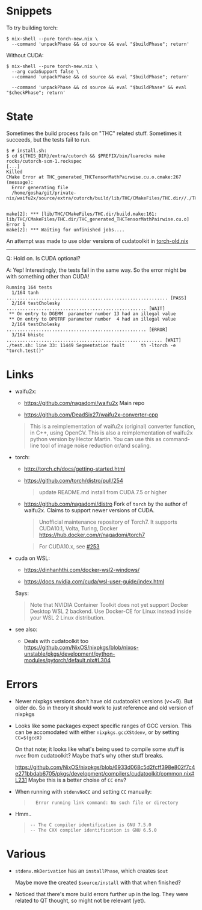 # Snippets

To try building torch:

```shell
$ nix-shell --pure torch-new.nix \
  --command 'unpackPhase && cd source && eval "$buildPhase"; return'
```

Without CUDA:

```shell
$ nix-shell --pure torch-new.nix \
  --arg cudaSupport false \
  --command 'unpackPhase && cd source && eval "$buildPhase"; return'
```

```
  --command 'unpackPhase && cd source && eval "$buildPhase" && eval "$checkPhase"; return'
```

# State

Sometimes the build process fails on "THC" related stuff.
Sometimes it succeeds, but the tests fail to run.

```console
$ # install.sh:
$ cd ${THIS_DIR}/extra/cutorch && $PREFIX/bin/luarocks make rocks/cutorch-scm-1.rockspec
[...]
Killed
CMake Error at THC_generated_THCTensorMathPairwise.cu.o.cmake:267 (message):
  Error generating file
  /home/gosha/git/private-nix/waifu2x/source/extra/cutorch/build/lib/THC/CMakeFiles/THC.dir//./THC_generated_THCTensorMathPairwise.cu.o


make[2]: *** [lib/THC/CMakeFiles/THC.dir/build.make:161: lib/THC/CMakeFiles/THC.dir/THC_generated_THCTensorMathPairwise.cu.o] Error 1
make[2]: *** Waiting for unfinished jobs....
```

An attempt was made to use older versions of cudatoolkit in [torch-old.nix](./torch-old.nix)

---

Q: Hold on. Is CUDA optional?

A: Yep! Interestingly, the tests fail in the same way.
So the error might be with something other than CUDA!

```
Running 164 tests
  1/164 tanh ............................................................ [PASS]
  2/164 testCholesky .................................................... [WAIT]
 ** On entry to DGEMM  parameter number 13 had an illegal value
 ** On entry to DPOTRF parameter number  4 had an illegal value
  2/164 testCholesky .................................................... [ERROR]
  3/164 bhistc .......................................................... [WAIT]
./test.sh: line 33: 11449 Segmentation fault      th -ltorch -e "torch.test()"
```

# Links

- waifu2x:

  - https://github.com/nagadomi/waifu2x Main repo

  - https://github.com/DeadSix27/waifu2x-converter-cpp

  > This is a reimplementation of waifu2x (original) converter function, in C++, using OpenCV.
  > This is also a reimplementation of waifu2x python version by Hector Martin.
  > You can use this as command-line tool of image noise reduction or/and scaling.

- torch:

  - http://torch.ch/docs/getting-started.html
  - https://github.com/torch/distro/pull/254

    > update README.md install from CUDA 7.5 or higher

  - https://github.com/nagadomi/distro
    Fork of `torch` by the author of waifu2x.
    Claims to support newer versions of CUDA.

    > Unofficial maintenance repository of Torch7.
    > It supports CUDA10.1, Volta, Turing, Docker https://hub.docker.com/r/nagadomi/torch7

    > For CUDA10.x, see [#253](https://github.com/nagadomi/waifu2x/issues/253#issuecomment-445448928)

- cuda on WSL:

  - https://dinhanhthi.com/docker-wsl2-windows/

  - https://docs.nvidia.com/cuda/wsl-user-guide/index.html

  Says:

  > Note that NVIDIA Container Toolkit does not yet support Docker Desktop WSL 2 backend.
  > Use Docker-CE for Linux instead inside your WSL 2 Linux distribution.

- see also:

  - Deals with cudatoolkit too https://github.com/NixOS/nixpkgs/blob/nixos-unstable/pkgs/development/python-modules/pytorch/default.nix#L304

# Errors

- Newer nixpkgs versions don't have old cudatoolkit versions (v<=9).
  But older do.
  So in theory it should work to just reference and old version of nixpkgs

- Looks like some packages expect specific ranges of GCC version.
  This can be accomodated with either `nixpkgs.gccXStdenv`, or by setting `CC=$(gccX)`

  On that note; it looks like what's being used to compile some stuff is `nvcc` from cudatoolkit?
  Maybe that's why other stuff breaks.

  https://github.com/NixOS/nixpkgs/blob/6933d068c5d2fcff398e802f7c4e271bbdab6705/pkgs/development/compilers/cudatoolkit/common.nix#L231 Maybe this is a better choise of `CC` env?

- When running with `stdenvNoCC` and setting `CC` manually:

  > ```
  >   Error running link command: No such file or directory
  > ```

- Hmm..
  > ```
  > -- The C compiler identification is GNU 7.5.0
  > -- The CXX compiler identification is GNU 6.5.0
  > ```

# Various

- `stdenv.mkDerivation` has an `installPhase`, which creates `$out`

  Maybe move the created `$source/install` with that when finished?

- Noticed that there's more build errors further up in the log.
  They were related to QT thought, so might not be relevant (yet).
